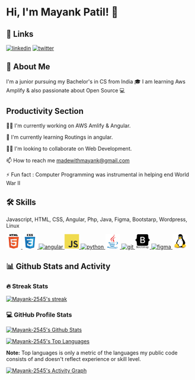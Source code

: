 # Hi, I'm Mayank Patil! 👋

## 🔗 Links
<!-- [![portfolio](https://img.shields.io/badge/my_portfolio-000?style=for-the-badge&logo=ko-fi&logoColor=white)](https:///) -->
[![linkedin](https://img.shields.io/badge/linkedin-0A66C2?style=for-the-badge&logo=linkedin&logoColor=white)](https://www.linkedin.com/in/mayank~patil/)
[![twitter](https://img.shields.io/badge/instagram-1DA1F2?style=for-the-badge&logo=twitter&logoColor=white)](https://www.instagram.com/mayank.patil01/)

## 🚀 About Me
I'm a junior pursuing my Bachelor's in CS from India 🎓 I am learning Aws Amplify & also passionate about Open Source 💻 

## Productivity Section
👩‍💻 I'm currently working on AWS Amlify & Angular.

🧠 I'm currently learning Routings in angular.

👯‍♀️ I'm looking to collaborate on Web Development.

📫 How to reach me madewithmayank@gmail.com

⚡️ Fun fact : Computer Programming was instrumental in helping end World War II

## 🛠 Skills
Javascript, HTML, CSS, Angular, Php, Java, Figma, Bootstarp, Wordpress, Linux
<p align="left"> 
   <a href="https://www.w3.org/html/" target="_blank" rel="noreferrer"> 
    <img src="https://raw.githubusercontent.com/devicons/devicon/master/icons/html5/html5-original-wordmark.svg" alt="html5" width="40" height="40"/> 
  </a> 
  
   <a href="https://www.w3schools.com/css/" target="_blank" rel="noreferrer"> 
    <img src="https://raw.githubusercontent.com/devicons/devicon/master/icons/css3/css3-original-wordmark.svg" alt="css3" width="40" height="40"/> 
  </a> 
  
  <a href="https://angular.io/" target="_blank" rel="noreferrer">
    <img src="https://angular.io/assets/images/logos/angular/angular.svg" alt="angular" width="40" height="40"/>
  </a>
  
  <a href="https://developer.mozilla.org/en-US/docs/Web/JavaScript" target="_blank" rel="noreferrer"> 
    <img src="https://raw.githubusercontent.com/devicons/devicon/master/icons/javascript/javascript-original.svg" alt="javascript" width="40" height="40"/> 
  </a> 
  
   <a href="https://python.org/" target="_blank" rel="noreferrer"> 
    <img src="https://www.python.org/static/img/python-logo-large.c36dccadd999.png?1576869008" alt="python" width="30" height="40"/> 
  </a>
 
  <a href="https://www.java.com" target="_blank" rel="noreferrer"> 
    <img src="https://raw.githubusercontent.com/devicons/devicon/master/icons/java/java-original.svg" alt="java" width="40" height="40"/> 
  </a> 

   <a href="https://git-scm.com/" target="_blank" rel="noreferrer"> 
    <img src="https://www.vectorlogo.zone/logos/git-scm/git-scm-icon.svg" alt="git" width="40" height="40"/> 
  </a>
  
  <a href="https://getbootstrap.com" target="_blank" rel="noreferrer"> 
  <img src="https://raw.githubusercontent.com/devicons/devicon/master/icons/bootstrap/bootstrap-plain-wordmark.svg" alt="bootstrap" width="40" height="40"/> 
  </a> 
  
  <a href="https://www.figma.com/" target="_blank" rel="noreferrer"> 
    <img src="https://www.vectorlogo.zone/logos/figma/figma-icon.svg" alt="figma" width="40" height="40"/> 
  </a> 
  
  <a href="https://www.linux.org/" target="_blank" rel="noreferrer"> 
    <img src="https://raw.githubusercontent.com/devicons/devicon/master/icons/linux/linux-original.svg" alt="linux" width="40" height="40"/> 
  </a> 
</p>

<!-- <p><img align="left" src="https://github-readme-stats.vercel.app/api/top-langs?username=mayank-2545&show_icons=true&locale=en&layout=compact" alt="mayank-2545" /></p>

<p>&nbsp;<img align="center" src="https://github-readme-stats.vercel.app/api?username=mayank-2545&show_icons=true&locale=en" alt="mayank-2545" /></p>

<p><img align="center" src="https://github-readme-streak-stats.herokuapp.com/?user=mayank-2545&" alt="mayank-2545" /></p> -->
 
  <h2>📊 Github Stats and Activity</h2>

  <h3>🔥 Streak Stats</h3>


  <p>
    <a href="https://github.com/Mayank-2545/github-readme-streak-stats">
      <img title="🔥 Get streak stats for your profile at git.io/streak-stats" alt="Mayank-2545's streak" src="https://streak-stats.demolab.com/?user=Mayank-2545&theme=monokai-metallian&hide_border=true"/>
    </a>
  </p>

  <h3>💻 GitHub Profile Stats</h3>


  <a href="https://github.com/anuraghazra/github-readme-stats"><img alt="Mayank-2545's Github Stats" src="https://github-readme-streak-stats.herokuapp.com/?user=mayank-2545&show_icons=true&include_all_commits=true&count_private=true&theme=react&hide_border=true&bg_color=1F222E&title_color=F85D7F&icon_color=F8D866" height="192px" /></a>
  
  <a href="https://github.com/anuraghazra/github-readme-stats"><img alt="Mayank-2545's Top Languages" src="https://github-readme-stats.vercel.app/api/top-langs/?username=Mayank-2545&langs_count=8&layout=compact&theme=react&hide_border=true&bg_color=1F222E&title_color=F85D7F&icon_color=F8D866&hide=Jupyter%20Notebook" height="192px"/></a>
  <br/>

  <b>Note:</b> Top languages is only a metric of the languages my public code consists of and doesn't reflect experience or skill level.
  

  <a href="https://github.com/ashutosh00710/github-readme-activity-graph"><img alt="Mayank-2545's Activity Graph" src="https://github-readme-activity-graph.cyclic.app/graph/?username=Mayank-2545&bg_color=1F222E&color=F8D866&line=F85D7F&point=FFFFFF&hide_border=true" /></a>

<!--   <h3>⚡ Recent GitHub Activity</h3>



1. 🎉 Merged PR [#391](https://github.com/Mayank-2545/github-readme-streak-stats/pull/391) in [Mayank-2545/github-readme-streak-stats](https://github.com/Mayank-2545/github-readme-streak-stats)
2. 💪 Opened PR [#391](https://github.com/Mayank-2545/github-readme-streak-stats/pull/391) in [Mayank-2545/github-readme-streak-stats](https://github.com/Mayank-2545/github-readme-streak-stats)
3. 🎉 Merged PR [#18](https://github.com/Mayank-2545/hogwarts-ghosts/pull/18) in [Mayank-2545/hogwarts-ghosts](https://github.com/Mayank-2545/hogwarts-ghosts)
4. 💪 Opened PR [#18](https://github.com/Mayank-2545/hogwarts-ghosts/pull/18) in [Mayank-2545/hogwarts-ghosts](https://github.com/Mayank-2545/hogwarts-ghosts)
5. 🗣 Commented on [#389](https://github.com/Mayank-2545/github-readme-streak-stats/issues/389) in [Mayank-2545/github-readme-streak-stats](https://github.com/Mayank-2545/github-readme-streak-stats) -->





